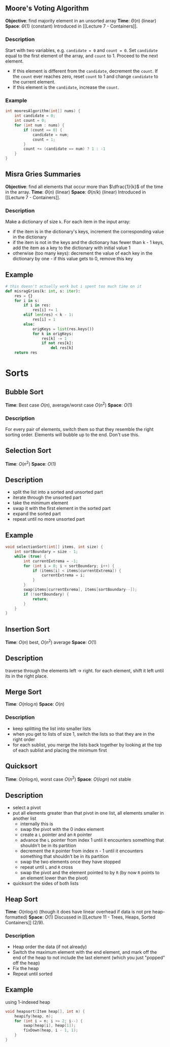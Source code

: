 ## Moore's Voting Algorithm
**Objective**: find majority element in an unsorted array
**Time**: $\Theta(n)$ (linear)
**Space**: $\Theta(1)$ (constant)
Introduced in [[Lecture 7 - Containers]].

### Description
Start with two variables, e.g. `candidate = 0` and `count = 0`. Set `candidate` equal to the first element of the array, and `count` to 1. Proceed to the next element.
- If this element is different from the `candidate`, decrement the `count`. If the `count` ever reaches zero, reset `count` to 1 and change `candidate` to the current element.
- If this element is the `candidate`, increase the `count`.
### Example
```cpp
int mooresAlgorithm(int[] nums) {
	int candidate = 0;
	int count = 0;
	for (int num : nums) {
		if (count == 0) {
			candidate = num;
			count = 1;
		}
		count += (candidate == num) ? 1 : -1
	}
}
```
## Misra Gries Summaries
**Objective**: find all elements that occur more than $\dfrac{1}{k}$ of the time in the array.
**Time**: $\Theta(n)$ (linear)
**Space**: $\Theta(n/k)$ (linear)
Introduced in [[Lecture 7 - Containers]].

### Description
Make a dictionary of size `k`. For each item in the input array:
- if the item is in the dictionary's keys, increment the corresponding value in the dictionary
- if the item is not in the keys and the dictionary has fewer than k - 1 keys, add the item as a key to the dictionary with initial value 1
- otherwise (too many keys): decrement the value of each key in the dictionary by one - if this value gets to 0, remove this key
## Example
```python
# this doesn't actually work but i spent too much time on it
def misragGries(k: int, s: iter):
	res = {}
	for i in s:
		if i in res:
			res[i] += 1
		elif len(res) < k - 1:
			res[i] = 1
		else:
			origKeys = list(res.keys())
			for k in origKeys:
				res[k] -= 1
				if not res[k]:
					del res[k]
	return res
```
# Sorts
## Bubble Sort
**Time**: Best case $O(n)$, average/worst case $O(n^2)$
**Space**: $O(1)$
### Description
For every pair of elements, switch them so that they resemble the right sorting order. Elements will bubble up to the end. Don't use this.

## Selection Sort
**Time**: $O(n^2)$
**Space**: $O(1)$
## Description
- split the list into a sorted and unsorted part
- iterate through the unsorted part
- take the minimum element
- swap it with the first element in the sorted part
- expand the sorted part
- repeat until no more unsorted part
## Example
```cpp
void selectionSort(int[] items, int size) {
	int sortBoundary = size - 1;
	while (true) {
		int currentExtrema = -1;
		for (int i = 0; i < sortBoundary; i++) {
			if (items[i] < items[currentExtrema]) {
				currentExtrema = i;
			}
		}
		swap(items[currentExrema], items[sortBoundary--]);
		if (!sortBoundary) {
			return;
		}
	}
}
```
## Insertion Sort
**Time**: $O(n)$ best, $O(n^2)$ average
**Space**: $O(1)$

## Description
traverse through the elements left -> right. for each element, shift it left until its in the right place.

## Merge Sort
**Time**: $O(n \log n)$
**Space**: $O(n)$

### Description
- keep splitting the list into smaller lists
- when you get to lists of size 1, switch the lists so that they are in the right order
- for each sublist, you merge the lists back together by looking at the top of each sublist and placing the minimum first

## Quicksort
**Time**: $O(n \log n)$, worst case $O(n^2)$
**Space**: $O(log n)$
not stable

## Description
- select a pivot
- put all elements greater than that pivot in one list, all elements smaller in another list
	- internally this is
	- swap the pivot with the 0 index element
	- create a `L` pointer and an `R` pointer
	- advance the `L` pointer from index 1 until it encounters something that shouldn't be in its partition
	- decrement the `R` pointer from index n - 1 until it encounters something that shouldn't be in its partition
	- swap the two elements once they have stopped
	- repeat until `L` and `R` cross
	- swap the pivot and the element pointed to by `R` (by now `R` points to an element lower than the pivot)
- quicksort the sides of both lists

## Heap Sort
**Time**: $O(n\log n)$ (though it does have linear overhead if data is not pre heap-formatted)
**Space**: $O(1)$
Discussed in [[Lecture 11 - Trees, Heaps, Sorted Containers]] (2/9).

### Description
- Heap order the data (if not already)
- Switch the maximum element with the end element, and mark off the end of the heap to not include the last element (which you just "popped" off the heap)
- Fix the heap
- Repeat until sorted
## Example
using 1-indexed heap
```cpp
void heapsort(Item heap[], int n) {
	heapify(heap, n);
	for (int i = n; i >= 2; i--) {
		swap(heap[i], heap[1]);
		fixDown(heap, i - 1, 1);
	}
}
```